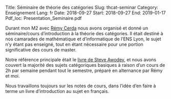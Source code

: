 Title:  Séminaire de théorie des catégories
Slug: thcat-seminar
Category: Enseignement
Lang: fr
Date: 2018-09-27
Start: 2018-09-27
End: 2019-01-17
Pdf_loc: Presentation_Seminaire.pdf

Durant mon M2 avec [Rémy Cerda](https://perso.ens-lyon.fr/remy.cerda/)
nous avons organisé et donné un séminaire/cours d’introduction à la théorie des catégories.
Il était destiné à nos camarades de mathématique et d’informatique de l’ENS Lyon,
le sujet n’y étant pas enseigné, tout en étant nécessaire pour une portion significative des cours de master.

Notre référence principale était le [livre de Steve Awodey](https://global.oup.com/academic/product/category-theory-9780199237180?cc=fr&lang=en&),
et nous avons couvert la majorité des sujets catégoriques basiques à raison d’un cours de 2h par semaine pendant tout le semestre, préparé en alternance par Rémy et moi.

Nous travaillons toujours sur les notes de cours, dans l’idée d’en faire à terme un livre d’introduction au sujet en français.
